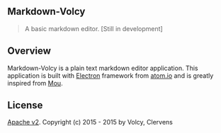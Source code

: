## Markdown-Volcy

> A basic markdown editor. [Still in development]

## Overview

Markdown-Volcy is a plain text markdown editor application. This application is built with [Electron](http://electron.atom.io/ "Electron") framework from [atom.io](http://atom.io/ "Atom") and is greatly inspired from [Mou](http://25.io/mou/ "Mou").

## License

[Apache v2](http://www.apache.org/licenses/LICENSE-2.0 "Apache V2"). Copyright (c) 2015 - 2015 by Volcy, Clervens